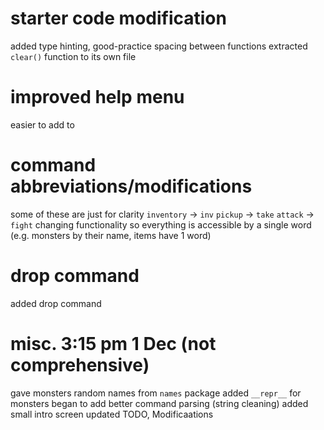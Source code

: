 # starter code modification
added type hinting, good-practice spacing between functions
extracted `clear()` function to its own file

# improved help menu
easier to add to

# command abbreviations/modifications
some of these are just for clarity
`inventory` -> `inv`
`pickup` -> `take`
`attack` -> `fight`
changing functionality so everything is accessible by a single word (e.g. monsters by their name, items have 1 word)

# drop command
added drop command

# misc. 3:15 pm 1 Dec (not comprehensive)
gave monsters random names from `names` package
added `__repr__` for monsters
began to add better command parsing (string cleaning)
added small intro screen
updated TODO, Modificaations